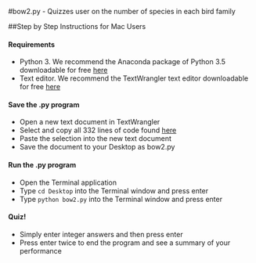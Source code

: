 #bow2.py - Quizzes user on the number of species in each bird family

##Step by Step Instructions for Mac Users

#### Requirements
- Python 3. We recommend the Anaconda package of Python 3.5 downloadable for free [here](https://www.continuum.io/downloads)
- Text editor. We recommend the TextWrangler text editor downloadable for free [here](http://www.barebones.com/products/textwrangler/download.html)

#### Save the .py program
- Open a new text document in TextWrangler
- Select and copy all 332 lines of code found [here](https://github.com/AndreMonc/BOW_quiz/blob/master/bow2.py)
- Paste the selection into the new text document
- Save the document to your Desktop as bow2.py

#### Run the .py program
- Open the Terminal application
- Type `cd Desktop` into the Terminal window and press enter
- Type `python bow2.py` into the Terminal window and press enter

#### Quiz!
- Simply enter integer answers and then press enter
- Press enter twice to end the program and see a summary of your performance



